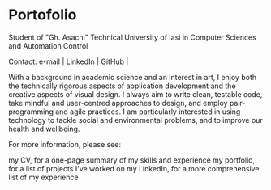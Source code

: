 # Portofolio

Student of "Gh. Asachi" Technical University of Iasi in Computer Sciences and Automation Control

Contact: e-mail | LinkedIn | GitHub |

With a background in academic science and an interest in art, I enjoy both the technically rigorous aspects of application development and the creative aspects of visual design. I always aim to write clean, testable code, take mindful and user-centred approaches to design, and employ pair-programming and agile practices. I am particularly interested in using technology to tackle social and environmental problems, and to improve our health and wellbeing.

For more information, please see:

my CV, for a one-page summary of my skills and experience
my portfolio, for a list of projects I've worked on
my LinkedIn, for a more comprehensive list of my experience
